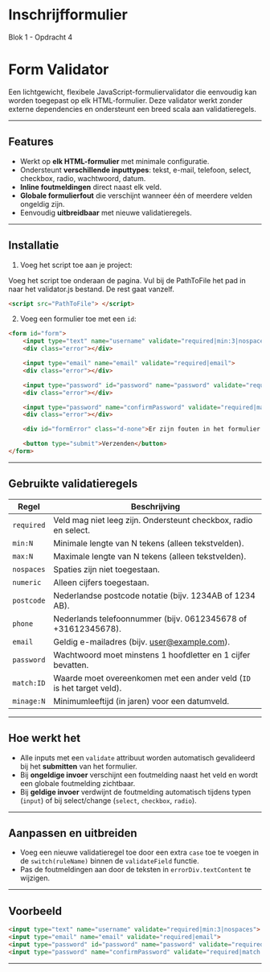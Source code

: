 # Inschrijfformulier
Blok 1 - Opdracht 4

# Form Validator

Een lichtgewicht, flexibele JavaScript-formuliervalidator die eenvoudig kan worden toegepast op elk HTML-formulier. Deze validator werkt zonder externe dependencies en ondersteunt een breed scala aan validatieregels.

---

## Features

- Werkt op **elk HTML-formulier** met minimale configuratie.  
- Ondersteunt **verschillende inputtypes**: tekst, e-mail, telefoon, select, checkbox, radio, wachtwoord, datum.  
- **Inline foutmeldingen** direct naast elk veld.  
- **Globale formulierfout** die verschijnt wanneer één of meerdere velden ongeldig zijn.  
- Eenvoudig **uitbreidbaar** met nieuwe validatieregels.  

---

## Installatie

1. Voeg het script toe aan je project:

Voeg het script toe onderaan de pagina. Vul bij de PathToFile het pad in naar het validator.js bestand. De rest gaat vanzelf.

```html
<script src="PathToFile"> </script>
```

2. Voeg een formulier toe met een `id`:

```html
<form id="form">
    <input type="text" name="username" validate="required|min:3|nospaces">
    <div class="error"></div>

    <input type="email" name="email" validate="required|email">
    <div class="error"></div>

    <input type="password" id="password" name="password" validate="required|password|min:8">
    <div class="error"></div>

    <input type="password" name="confirmPassword" validate="required|match:password">
    <div class="error"></div>

    <div id="formError" class="d-none">Er zijn fouten in het formulier.</div>

    <button type="submit">Verzenden</button>
</form>
```

---

## Gebruikte validatieregels

| Regel           | Beschrijving                                                                |
|-----------------|-----------------------------------------------------------------------------|
| `required`      | Veld mag niet leeg zijn. Ondersteunt checkbox, radio en select.             |
| `min:N`         | Minimale lengte van N tekens (alleen tekstvelden).                          |
| `max:N`         | Maximale lengte van N tekens (alleen tekstvelden).                          |
| `nospaces`      | Spaties zijn niet toegestaan.                                               |
| `numeric`       | Alleen cijfers toegestaan.                                                  |
| `postcode`      | Nederlandse postcode notatie (bijv. 1234AB of 1234 AB).                     |
| `phone`         | Nederlands telefoonnummer (bijv. 0612345678 of +31612345678).               |
| `email`         | Geldig e-mailadres (bijv. user@example.com).                                |
| `password`      | Wachtwoord moet minstens 1 hoofdletter en 1 cijfer bevatten.                |
| `match:ID`      | Waarde moet overeenkomen met een ander veld (`ID` is het target veld).      |
| `minage:N`      | Minimumleeftijd (in jaren) voor een datumveld.                              |

---

## Hoe werkt het

- Alle inputs met een `validate` attribuut worden automatisch gevalideerd bij het **submitten** van het formulier.  
- Bij **ongeldige invoer** verschijnt een foutmelding naast het veld en wordt een globale foutmelding zichtbaar.  
- Bij **geldige invoer** verdwijnt de foutmelding automatisch tijdens typen (`input`) of bij select/change (`select`, `checkbox`, `radio`).  

---

## Aanpassen en uitbreiden

- Voeg een nieuwe validatieregel toe door een extra `case` toe te voegen in de `switch(ruleName)` binnen de `validateField` functie.  
- Pas de foutmeldingen aan door de teksten in `errorDiv.textContent` te wijzigen.  

---

## Voorbeeld

```html
<input type="text" name="username" validate="required|min:3|nospaces">
<input type="email" name="email" validate="required|email">
<input type="password" id="password" name="password" validate="required|password|min:8">
<input type="password" name="confirmPassword" validate="required|match:password">
```

---

